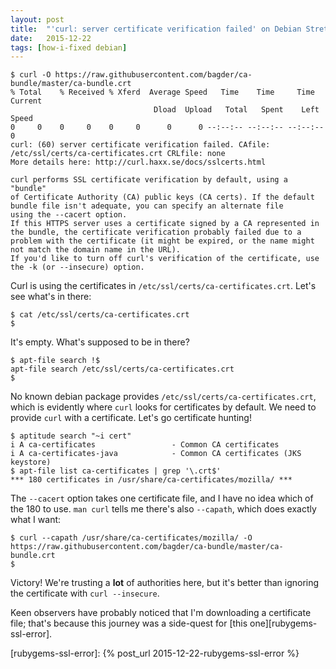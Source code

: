 ```yaml
---
layout: post
title:  "'curl: server certificate verification failed' on Debian Stretch"
date:   2015-12-22
tags: [how-i-fixed debian]
---
```


    $ curl -O https://raw.githubusercontent.com/bagder/ca-bundle/master/ca-bundle.crt
    % Total    % Received % Xferd  Average Speed   Time    Time     Time  Current
                                    Dload  Upload   Total   Spent    Left  Speed
    0     0    0     0    0     0      0      0 --:--:-- --:--:-- --:--:--     0
    curl: (60) server certificate verification failed. CAfile: /etc/ssl/certs/ca-certificates.crt CRLfile: none
    More details here: http://curl.haxx.se/docs/sslcerts.html

    curl performs SSL certificate verification by default, using a "bundle"
    of Certificate Authority (CA) public keys (CA certs). If the default
    bundle file isn't adequate, you can specify an alternate file
    using the --cacert option.
    If this HTTPS server uses a certificate signed by a CA represented in
    the bundle, the certificate verification probably failed due to a
    problem with the certificate (it might be expired, or the name might
    not match the domain name in the URL).
    If you'd like to turn off curl's verification of the certificate, use
    the -k (or --insecure) option.

Curl is using the certificates in `/etc/ssl/certs/ca-certificates.crt`.
Let's see what's in there:

    $ cat /etc/ssl/certs/ca-certificates.crt
    $

It's empty.
What's supposed to be in there?

    $ apt-file search !$
    apt-file search /etc/ssl/certs/ca-certificates.crt
    $

No known debian package provides `/etc/ssl/certs/ca-certificates.crt`, which is evidently where `curl` looks for certificates by default.
We need to provide `curl` with a certificate.
Let's go certificate hunting!

    $ aptitude search "~i cert"
    i A ca-certificates                 - Common CA certificates
    i A ca-certificates-java            - Common CA certificates (JKS keystore)
    $ apt-file list ca-certificates | grep '\.crt$'
    *** 180 certificates in /usr/share/ca-certificates/mozilla/ ***

The `--cacert` option takes one certificate file, and I have no idea which of the 180 to use.
`man curl` tells me there's also `--capath`, which does exactly what I want:

    $ curl --capath /usr/share/ca-certificates/mozilla/ -O https://raw.githubusercontent.com/bagder/ca-bundle/master/ca-bundle.crt
    $

Victory!
We're trusting a **lot** of authorities here, but it's better than ignoring the certificate with `curl --insecure`.

Keen observers have probably noticed that I'm downloading a certificate file; that's because this journey was a side-quest for [this one][rubygems-ssl-error].

[rubygems-ssl-error]: {% post_url 2015-12-22-rubygems-ssl-error %}
